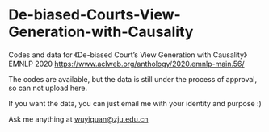 # De-biased-Courts-View-Generation-with-Causality
Codes and data for 《De-biased Court’s View Generation with Causality》 EMNLP 2020 https://www.aclweb.org/anthology/2020.emnlp-main.56/

The codes are available, but the data is still under the process of approval, so can not upload here.

If you want the data, you can just email me with your identity and purpose :)

Ask me anything at wuyiquan@zju.edu.cn
